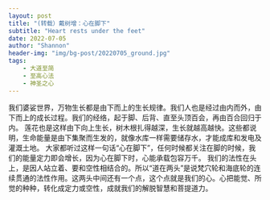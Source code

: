 ```yaml
---
layout: post
title: "(转载）戴树增：心在脚下"
subtitle: "Heart rests under the feet"
date: 2022-07-05
author: "Shannon"
header-img: "img/bg-post/20220705_ground.jpg"
tags: 
    - 大道至简
    - 至高心法
    - 神圣之心
---
```


我们婆娑世界，万物生长都是由下而上的生长规律。我们人也是经过由内而外，由下而上的成长过程。我们的经络，起于脚、后背、直至头顶百会，再由百合回归于内。
莲花也是这样由下向上生长，树木根扎得越深，生长就越高越快。这些都说明，生命能量是由下集聚而生发的，就像水库一样需要储存水，才能成库和发电及灌溉土地。
大家都听过这样一句话“心在脚下”，任何时候都关注在脚的时候，我们的能量定力即会增长，因为心在脚下时，心能承载包容万千。
我们的法性在头上，是因人站立着、要和空性相结合的。所以“道在两头”是说梵穴轮和海底轮的连续贯通的法性作用。这两头中间还有一个点，这个点就是我们的心。心把能觉、所觉的种种，转化成定力或空性，成就我们的解脱智慧和菩提道力。

